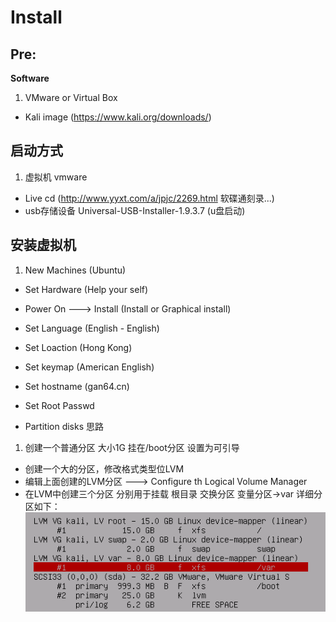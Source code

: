 # Install

## Pre:
**Software**
  1. VMware or Virtual Box
  * Kali image
    (https://www.kali.org/downloads/)

## 启动方式
1. 虚拟机 vmware
* Live cd (http://www.yyxt.com/a/jpjc/2269.html 软碟通刻录...)
* usb存储设备 Universal-USB-Installer-1.9.3.7 (u盘启动)

## 安装虚拟机
1. New Machines (Ubuntu)
* Set Hardware (Help your self)

* Power On ---> Install (Install or Graphical install)
* Set Language (English - English)
* Set Loaction (Hong Kong)
* Set keymap (American English)

* Set hostname (gan64.cn)
* Set Root Passwd

* Partition disks
思路
1. 创建一个普通分区  大小1G 挂在/boot分区 设置为可引导
* 创建一个大的分区，修改格式类型位LVM
* 编辑上面创建的LVM分区  ---> Configure th Logical Volume Manager
* 在LVM中创建三个分区 分别用于挂载  根目录 交换分区 变量分区->var
详细分区如下：
![alt](./LVM_Partitioning.png)
